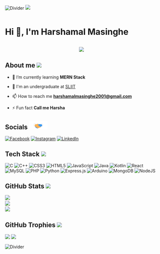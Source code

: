 <!-- Horizontal Divider (Gradient) -->
![Divider](https://user-images.githubusercontent.com/73097560/115834477-dbab4500-a447-11eb-908a-139a6edaec5c.gif)
[![](https://visitcount.itsvg.in/api?id=Harshamal-Masinghe&icon=0&color=1)](https://visitcount.itsvg.in)
<div id="user-content-toc">
    <h1 align="center" style="display: inline-block">Hi 👋, I'm Harshamal Masinghe</h1>
</div>
<p align="center">
  <a href="https://github.com/DenverCoder1/readme-typing-svg"><img src="https://readme-typing-svg.herokuapp.com?font=Time+New+Roman&color=%23C8BE25&size=25&center=true&vCenter=true&width=600&height=100&lines=Undergraduate+Student;Competitive+Programmer;Always+learning+new+things"></a>
</p>

<!-- About Me -->
About me <picture><img src="https://github.com/7oSkaaa/7oSkaaa/blob/main/Images/about_me.gif?raw=true" width="30px"></picture>
---

- 🌱 I’m currently learning **MERN Stack**
  
- 🏫 I'm an undergraduate at [SLIIT](https://www.sliit.lk/)
  
- 📫 How to reach me **harshamalmasinghe2001@gmail.com**

- ⚡ Fun fact **Call me Harsha**



## Socials <img src="https://github.com/0xAbdulKhalid/0xAbdulKhalid/raw/main/assets/mdImages/handshake.gif" width ="60">
[![Facebook](https://img.shields.io/badge/Facebook-%231877F2.svg?logo=Facebook&logoColor=white)](https://facebook.com/harshamal.masinghe.3) [![Instagram](https://img.shields.io/badge/Instagram-%23E4405F.svg?logo=Instagram&logoColor=white)](https://instagram.com/harsha_001x) [![LinkedIn](https://img.shields.io/badge/LinkedIn-%230077B5.svg?logo=linkedin&logoColor=white)](https://linkedin.com/in/harshamal-masinghe-a8b964216) 

## Tech Stack <img src="https://media2.giphy.com/media/QssGEmpkyEOhBCb7e1/giphy.gif?cid=ecf05e47a0n3gi1bfqntqmob8g9aid1oyj2wr3ds3mg700bl&rid=giphy.gif" width ="28">
![C](https://img.shields.io/badge/c-%2300599C.svg?style=plastic&logo=c&logoColor=white) ![C++](https://img.shields.io/badge/c++-%2300599C.svg?style=plastic&logo=c%2B%2B&logoColor=white) ![CSS3](https://img.shields.io/badge/css3-%231572B6.svg?style=plastic&logo=css3&logoColor=white) ![HTML5](https://img.shields.io/badge/html5-%23E34F26.svg?style=plastic&logo=html5&logoColor=white) ![JavaScript](https://img.shields.io/badge/javascript-%23323330.svg?style=plastic&logo=javascript&logoColor=%23F7DF1E) ![Java](https://img.shields.io/badge/java-%23ED8B00.svg?style=plastic&logo=openjdk&logoColor=white) ![Kotlin](https://img.shields.io/badge/kotlin-%237F52FF.svg?style=plastic&logo=kotlin&logoColor=white) ![React](https://img.shields.io/badge/react-%2320232a.svg?style=plastic&logo=react&logoColor=%2361DAFB) ![MySQL](https://img.shields.io/badge/mysql-%2300000f.svg?style=plastic&logo=mysql&logoColor=white) ![PHP](https://img.shields.io/badge/php-%23777BB4.svg?style=plastic&logo=php&logoColor=white) ![Python](https://img.shields.io/badge/python-3670A0?style=plastic&logo=python&logoColor=ffdd54) ![Express.js](https://img.shields.io/badge/express.js-%23404d59.svg?style=plastic&logo=express&logoColor=%2361DAFB) ![Arduino](https://img.shields.io/badge/-Arduino-00979D?style=plastic&logo=Arduino&logoColor=white) ![MongoDB](https://img.shields.io/badge/MongoDB-%234ea94b.svg?style=plastic&logo=mongodb&logoColor=white) ![NodeJS](https://img.shields.io/badge/node.js-6DA55F?style=plastic&logo=node.js&logoColor=white)

## GitHub Stats <img src="https://media.giphy.com/media/iY8CRBdQXODJSCERIr/giphy.gif" width="28">
![](https://github-readme-stats.vercel.app/api/top-langs/?username=Harshamal-Masinghe&theme=radical&hide_border=false&include_all_commits=true&count_private=false&layout=compact)<br/>
![](https://github-readme-stats.vercel.app/api?username=Harshamal-Masinghe&theme=radical&hide_border=false&include_all_commits=true&count_private=false)<br/>
![](https://github-readme-streak-stats.herokuapp.com/?user=Harshamal-Masinghe&theme=radical&hide_border=false)

## GitHub Trophies <img src="https://media.giphy.com/media/iY8CRBdQXODJSCERIr/giphy.gif" width="28">
![](https://github-profile-trophy.vercel.app/?username=Harshamal-Masinghe&theme=radical&no-frame=false&no-bg=true&margin-w=4)
[![](https://visitcount.itsvg.in/api?id=Harshamal-Masinghe&icon=0&color=0)](https://visitcount.itsvg.in)
  <!-- Horizontal Divider (Gradient) -->
![Divider](https://user-images.githubusercontent.com/73097560/115834477-dbab4500-a447-11eb-908a-139a6edaec5c.gif)

